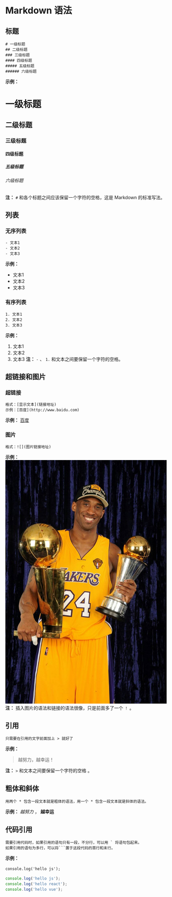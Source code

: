 # Markdown 语法
## 标题
```
# 一级标题
## 二级标题
### 三级标题
#### 四级标题
##### 五级标题
###### 六级标题
```
**示例：**
# 一级标题
## 二级标题
### 三级标题
#### 四级标题
##### 五级标题
###### 六级标题
**注：** `#` 和各个标题之间应该保留一个字符的空格，这是 Markdown 的标准写法。

## 列表
### 无序列表
```
- 文本1
- 文本2
- 文本3
```
**示例：**
- 文本1
- 文本2
- 文本3
### 有序列表
```
1. 文本1
2. 文本2
3. 文本3
```
**示例：**
1. 文本1
2. 文本2
3. 文本3
**注：** `-` 、 `1.` 和文本之间要保留一个字符的空格。

## 超链接和图片
### 超链接
```
格式：[显示文本](链接地址)
示例：[百度](http://www.baidu.com)
```
**示例：**
[百度](http://www.baidu.com)
### 图片
```
格式：![](图片链接地址)
```
**示例：**
![](https://github.com/liujie1990/Util/blob/master/timg.jpg)
**注：** 插入图片的语法和链接的语法很像，只是前面多了一个 `！` 。

## 引用
```
只需要在引用的文字前面加上 > 就好了
```
**示例：**
> 越努力，越幸运！

**注：** `>` 和文本之间要保留一个字符的空格 。

## 粗体和斜体
```
用两个 * 包含一段文本就是粗体的语法，用一个 * 包含一段文本就是斜体的语法。
```
**示例：**
*越努力* ， **越幸运**

## 代码引用
```
需要引用代码时，如果引用的语句只有一段，不分行，可以用 ` 将语句包起来。
如果引用的语句为多行，可以将```置于这段代码的首行和末行。
```
**示例：**

`console.log('hello js');`
```javascript
console.log('hello js');
console.log('hello react');
console.log('hello vue');
```
